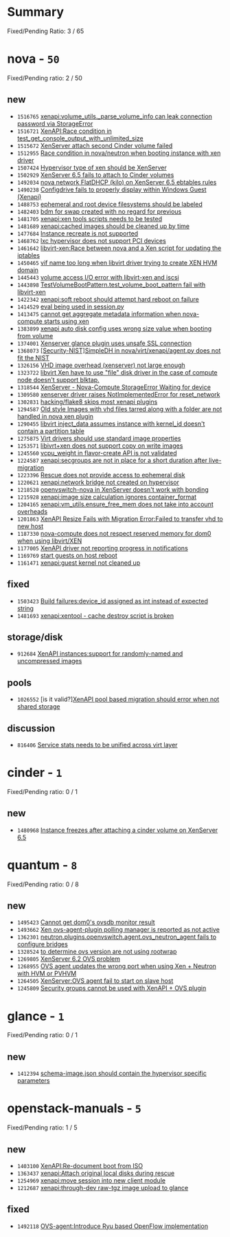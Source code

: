 # Summary

Fixed/Pending Ratio: 3 / 65

# nova  - `50`

Fixed/Pending ratio: 2 / 50

## new

 * `1516765` [xenapi:volume_utils._parse_volume_info can leak connection password via StorageError](https://bugs.launchpad.net/nova/+bug/1516765)
 * `1516721` [XenAPI:Race condition in test_get_console_output_with_unlimited_size](https://bugs.launchpad.net/nova/+bug/1516721)
 * `1515672` [XenServer attach second Cinder volume failed](https://bugs.launchpad.net/nova/+bug/1515672)
 * `1512955` [Race condition in nova/neutron when booting instance with xen driver](https://bugs.launchpad.net/nova/+bug/1512955)
 * `1507424` [Hypervisor type of xen should be XenServer](https://bugs.launchpad.net/nova/+bug/1507424)
 * `1502929` [XenServer 6.5 fails to attach to Cinder volumes](https://bugs.launchpad.net/nova/+bug/1502929)
 * `1492034` [nova network FlatDHCP (kilo) on XenServer 6.5  ebtables rules](https://bugs.launchpad.net/nova/+bug/1492034)
 * `1490238` [Configdrive fails to properly display within Windows Guest (Xenapi)](https://bugs.launchpad.net/nova/+bug/1490238)
 * `1488753` [ephemeral and root device filesystems should be labeled](https://bugs.launchpad.net/nova/+bug/1488753)
 * `1482403` [bdm for swap created with no regard for previous](https://bugs.launchpad.net/nova/+bug/1482403)
 * `1481705` [xenapi:xen tools scripts needs to be tested](https://bugs.launchpad.net/nova/+bug/1481705)
 * `1481689` [xenapi:cached images should be cleaned up by time](https://bugs.launchpad.net/nova/+bug/1481689)
 * `1477684` [Instance recreate is not supported](https://bugs.launchpad.net/nova/+bug/1477684)
 * `1468762` [lxc hypervisor does not support PCI devices](https://bugs.launchpad.net/nova/+bug/1468762)
 * `1461642` [libvirt-xen:Race between nova and a Xen script for updating the iptables](https://bugs.launchpad.net/nova/+bug/1461642)
 * `1450465` [vif name too long when libvirt driver trying to create XEN HVM domain](https://bugs.launchpad.net/nova/+bug/1450465)
 * `1445443` [volume access I/O error with libvirt-xen and iscsi](https://bugs.launchpad.net/nova/+bug/1445443)
 * `1443898` [TestVolumeBootPattern.test_volume_boot_pattern fail with libvirt-xen](https://bugs.launchpad.net/nova/+bug/1443898)
 * `1422342` [xenapi:soft reboot should attempt hard reboot on failure](https://bugs.launchpad.net/nova/+bug/1422342)
 * `1414529` [eval being used in session.py](https://bugs.launchpad.net/nova/+bug/1414529)
 * `1413475` [cannot get aggregate metadata information when nova-compute starts using xen](https://bugs.launchpad.net/nova/+bug/1413475)
 * `1383899` [xenapi auto disk config uses wrong size value when booting from volume](https://bugs.launchpad.net/nova/+bug/1383899)
 * `1374001` [Xenserver glance plugin uses unsafe SSL connection](https://bugs.launchpad.net/nova/+bug/1374001)
 * `1368073` [[Security-NIST]SimpleDH in nova/virt/xenapi/agent.py does not fit the NIST](https://bugs.launchpad.net/nova/+bug/1368073)
 * `1326156` [VHD image overhead (xenserver) not large enough](https://bugs.launchpad.net/nova/+bug/1326156)
 * `1323722` [libvirt Xen have to use "file" disk driver in the case of compute node doesn't support blktap.](https://bugs.launchpad.net/nova/+bug/1323722)
 * `1318544` [XenServer - Nova-Compute StorageError Waiting for device](https://bugs.launchpad.net/nova/+bug/1318544)
 * `1309580` [xenserver driver raises NotImplementedError for reset_network](https://bugs.launchpad.net/nova/+bug/1309580)
 * `1302831` [hacking/flake8 skips most xenapi plugins](https://bugs.launchpad.net/nova/+bug/1302831)
 * `1294587` [Old style Images with vhd files tarred along with a folder are not handled in nova xen plugin](https://bugs.launchpad.net/nova/+bug/1294587)
 * `1290455` [libvirt inject_data assumes instance with kernel_id doesn't contain a partition table](https://bugs.launchpad.net/nova/+bug/1290455)
 * `1275875` [Virt drivers should use standard image properties](https://bugs.launchpad.net/nova/+bug/1275875)
 * `1253571` [libivrt+xen does not support copy on write images](https://bugs.launchpad.net/nova/+bug/1253571)
 * `1245560` [vcpu_weight in flavor-create API is not validated](https://bugs.launchpad.net/nova/+bug/1245560)
 * `1224587` [xenapi:secgroups are not in place for a short duration after live-migration](https://bugs.launchpad.net/nova/+bug/1224587)
 * `1223396` [Rescue does not provide access to ephemeral disk](https://bugs.launchpad.net/nova/+bug/1223396)
 * `1220621` [xenapi:network bridge not created on hypervisor](https://bugs.launchpad.net/nova/+bug/1220621)
 * `1218528` [openvswitch-nova in XenServer doesn't work with bonding](https://bugs.launchpad.net/nova/+bug/1218528)
 * `1215928` [xenapi:image size calculation ignores container_format](https://bugs.launchpad.net/nova/+bug/1215928)
 * `1204165` [xenapi:vm_utils.ensure_free_mem does not take into account overheads](https://bugs.launchpad.net/nova/+bug/1204165)
 * `1201863` [XenAPI Resize Fails with Migration Error:Failed to transfer vhd to new host](https://bugs.launchpad.net/nova/+bug/1201863)
 * `1187330` [nova-compute does not respect reserved memory for dom0 when using libvirt/XEN](https://bugs.launchpad.net/nova/+bug/1187330)
 * `1177005` [XenAPI driver not reporting progress in notifications](https://bugs.launchpad.net/nova/+bug/1177005)
 * `1169769` [start guests on host reboot](https://bugs.launchpad.net/nova/+bug/1169769)
 * `1161471` [xenapi:guest kernel not cleaned up](https://bugs.launchpad.net/nova/+bug/1161471)

## fixed

 * `1503423` [Build failures:device_id assigned as int instead of expected string](https://bugs.launchpad.net/nova/+bug/1503423)
 * `1481693` [xenapi:xentool - cache destroy script is broken](https://bugs.launchpad.net/nova/+bug/1481693)

## storage/disk

 * `912684` [XenAPI instances:support for randomly-named and uncompressed images](https://bugs.launchpad.net/nova/+bug/912684)

## pools

 * `1026552` [is it valid?][XenAPI pool based migration should error when not shared storage](https://bugs.launchpad.net/nova/+bug/1026552)

## discussion

 * `816406` [Service stats needs to be unified across virt layer](https://bugs.launchpad.net/nova/+bug/816406)

# cinder  - `1`

Fixed/Pending ratio: 0 / 1

## new

 * `1480968` [Instance freezes after attaching a cinder volume on XenServer 6.5](https://bugs.launchpad.net/cinder/+bug/1480968)

# quantum  - `8`

Fixed/Pending ratio: 0 / 8

## new

 * `1495423` [Cannot get dom0's ovsdb monitor result](https://bugs.launchpad.net/neutron/+bug/1495423)
 * `1493662` [Xen ovs-agent-plugin polling manager is reported as not active](https://bugs.launchpad.net/neutron/+bug/1493662)
 * `1362301` [neutron.plugins.openvswitch.agent.ovs_neutron_agent fails to configure bridges](https://bugs.launchpad.net/neutron/+bug/1362301)
 * `1328524` [to determine ovs version are not using rootwrap](https://bugs.launchpad.net/neutron/+bug/1328524)
 * `1269805` [XenServer 6.2 OVS problem](https://bugs.launchpad.net/neutron/+bug/1269805)
 * `1268955` [OVS agent updates the wrong port when using Xen + Neutron with HVM or PVHVM](https://bugs.launchpad.net/neutron/+bug/1268955)
 * `1264505` [XenServer:OVS agent fail to start on slave host](https://bugs.launchpad.net/neutron/+bug/1264505)
 * `1245809` [Security groups cannot be used with XenAPI + OVS plugin](https://bugs.launchpad.net/neutron/+bug/1245809)

# glance  - `1`

Fixed/Pending ratio: 0 / 1

## new

 * `1412394` [schema-image.json should contain the hypervisor specific parameters](https://bugs.launchpad.net/glance/+bug/1412394)

# openstack-manuals  - `5`

Fixed/Pending ratio: 1 / 5

## new

 * `1403100` [XenAPI:Re-document boot from ISO](https://bugs.launchpad.net/openstack-manuals/+bug/1403100)
 * `1363437` [xenapi:Attach original local disks during rescue](https://bugs.launchpad.net/openstack-manuals/+bug/1363437)
 * `1254969` [xenapi:move session into new client module](https://bugs.launchpad.net/openstack-manuals/+bug/1254969)
 * `1212687` [xenapi:through-dev raw-tgz image upload to glance](https://bugs.launchpad.net/openstack-manuals/+bug/1212687)

## fixed

 * `1492118` [OVS-agent:Introduce Ryu based OpenFlow implementation](https://bugs.launchpad.net/openstack-manuals/+bug/1492118)

